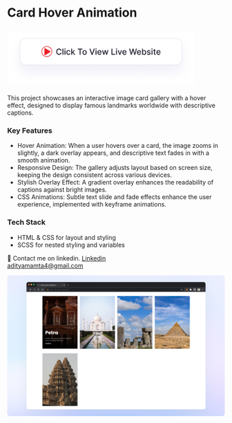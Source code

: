 # Card Hover Animation
## <a href="https://adityamamta.github.io/Card-hover-animation/"><img src="img/readme-btn.png" alt="Click to view live website" height="120"></a>
This project showcases an interactive image card gallery with a hover effect, designed to display famous landmarks worldwide with descriptive captions.

### Key Features

- Hover Animation: When a user hovers over a card, the image zooms in slightly, a dark overlay appears, and descriptive text fades in with a smooth animation.
- Responsive Design: The gallery adjusts layout based on screen size, keeping the design consistent across various devices.
- Stylish Overlay Effect: A gradient overlay enhances the readability of captions against bright images.
- CSS Animations: Subtle text slide and fade effects enhance the user experience, implemented with keyframe animations.

### Tech Stack
- HTML & CSS for layout and styling
- SCSS for nested styling and variables

💼 Contact me on linkedin. [Linkedin](https://www.linkedin.com/in/adityamamta/) <br>
adityamamta4@gmail.com

![preview img](img/card-hover-animation-mockup.png)
